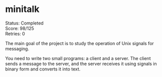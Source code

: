 # minitalk
Status: Completed </br>
Score: 98/125 </br>
Retries: 0

The main goal of the project is to study the operation of Unix signals for messaging. </br>

You need to write two small programs: a client and a server.
The client sends a message to the server, and the server receives it using signals in binary form and converts it into text.
